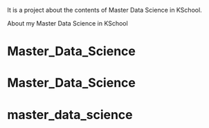 

It is a project about the contents of Master Data Science in KSchool.

About my Master Data Science in KSchool
# Master_Data_Science
# Master_Data_Science
# master_data_science
